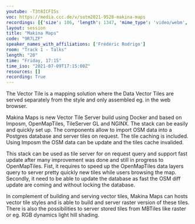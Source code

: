 ```yaml
---
youtube: -T3t8ICFISs
voc: https://media.ccc.de/v/sotm2021-9528-makina-maps
recordings: [{'size': 106, 'length': 1347, 'mime_type': 'video/webm', 'language': 'eng', 'filename': 'sotm2021-9528-eng-Makina_Maps_webm-hd.webm', 'state': 'new', 'folder': 'webm-hd', 'high_quality': True, 'width': 1920, 'height': 1080, 'updated_at': '2021-09-18T15:03:07.779+02:00', 'recording_url': 'https://cdn.media.ccc.de/events/sotm/2021/webm-hd/sotm2021-9528-eng-Makina_Maps_webm-hd.webm', 'url': 'https://api.media.ccc.de/public/recordings/54889', 'event_url': 'https://api.media.ccc.de/public/events/cc5116bc-f862-524a-adf1-05dc15d6a3af', 'conference_url': 'https://api.media.ccc.de/public/conferences/sotm2021'}, {'size': 50, 'length': 1347, 'mime_type': 'video/webm', 'language': 'eng', 'filename': 'sotm2021-9528-eng-Makina_Maps_webm-sd.webm', 'state': 'new', 'folder': 'webm-sd', 'high_quality': False, 'width': 720, 'height': 576, 'updated_at': '2021-09-18T14:40:04.865+02:00', 'recording_url': 'https://cdn.media.ccc.de/events/sotm/2021/webm-sd/sotm2021-9528-eng-Makina_Maps_webm-sd.webm', 'url': 'https://api.media.ccc.de/public/recordings/54883', 'event_url': 'https://api.media.ccc.de/public/events/cc5116bc-f862-524a-adf1-05dc15d6a3af', 'conference_url': 'https://api.media.ccc.de/public/conferences/sotm2021'}, {'size': 34, 'length': 1347, 'mime_type': 'video/mp4', 'language': 'eng', 'filename': 'sotm2021-9528-eng-Makina_Maps_sd.mp4', 'state': 'new', 'folder': 'h264-sd', 'high_quality': False, 'width': 720, 'height': 576, 'updated_at': '2021-09-18T14:26:32.710+02:00', 'recording_url': 'https://cdn.media.ccc.de/events/sotm/2021/h264-sd/sotm2021-9528-eng-Makina_Maps_sd.mp4', 'url': 'https://api.media.ccc.de/public/recordings/54874', 'event_url': 'https://api.media.ccc.de/public/events/cc5116bc-f862-524a-adf1-05dc15d6a3af', 'conference_url': 'https://api.media.ccc.de/public/conferences/sotm2021'}, {'size': 20, 'length': 1347, 'mime_type': 'audio/mpeg', 'language': 'eng', 'filename': 'sotm2021-9528-eng-Makina_Maps_mp3.mp3', 'state': 'new', 'folder': 'mp3', 'high_quality': False, 'width': 0, 'height': 0, 'updated_at': '2021-09-18T14:23:33.899+02:00', 'recording_url': 'https://cdn.media.ccc.de/events/sotm/2021/mp3/sotm2021-9528-eng-Makina_Maps_mp3.mp3', 'url': 'https://api.media.ccc.de/public/recordings/54872', 'event_url': 'https://api.media.ccc.de/public/events/cc5116bc-f862-524a-adf1-05dc15d6a3af', 'conference_url': 'https://api.media.ccc.de/public/conferences/sotm2021'}, {'size': 76, 'length': 1347, 'mime_type': 'video/mp4', 'language': 'eng', 'filename': 'sotm2021-9528-eng-Makina_Maps_hd.mp4', 'state': 'new', 'folder': 'h264-hd', 'high_quality': True, 'width': 1920, 'height': 1080, 'updated_at': '2021-09-18T14:20:49.252+02:00', 'recording_url': 'https://cdn.media.ccc.de/events/sotm/2021/h264-hd/sotm2021-9528-eng-Makina_Maps_hd.mp4', 'url': 'https://api.media.ccc.de/public/recordings/54868', 'event_url': 'https://api.media.ccc.de/public/events/cc5116bc-f862-524a-adf1-05dc15d6a3af', 'conference_url': 'https://api.media.ccc.de/public/conferences/sotm2021'}]
layout: session
title: "Makina Maps"
code: "9R7LZF"
speaker_names_with_affiliations: ['Frédéric Rodrigo']
room: "Track 1 - Talks"
length: "20"
time: "Friday, 17:15"
time_iso: "2021-07-09T17:15:00Z"
resources: []
recording: True
---
```

The Vector Tile is a mapping solution where the Data Vector Tiles are served separately from the style and only assembled eg. in the web browser.

Makina Maps is new Vector Tile Server build using Docker and based on Imposm, OpenMapTiles, TileServer GL and NGINX. The stack can be easily and quickly set up. The components allow to import OSM data into a Postgres database and server tiles on request. The tile caching is included. Using Imposm the OSM data can be update and the tiles cache invalided.

This stack can be used as tile server for on request query and support fast update after many improvement was done and still in progress to OpenMapTiles. Fist, it requires to speed up the OpenMapTiles data layers query to server pretty quickly new tiles while users browsing the map. Secondly, it need to be able to update the database as fast the OSM diff update are coming and without locking the database.

In complement of building and serving vector tiles, Makina Maps can hosts vector tile styles and is able to build and server raster version of these tiles. There is also the possibilities to server stored tiles from MBTiles like raster or eg. RGB dynamics light hill shading.
